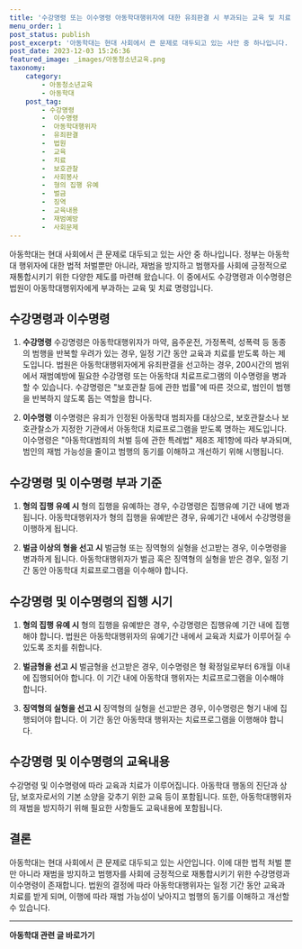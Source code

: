 ```yaml
---
title: '수강명령 또는 이수명령 아동학대행위자에 대한 유죄판결 시 부과되는 교육 및 치료 명령'
menu_order: 1
post_status: publish
post_excerpt: '아동학대는 현대 사회에서 큰 문제로 대두되고 있는 사안 중 하나입니다. 정부는 아동학대 행위자에 대한 법적 처벌뿐만 아니라, 재범을 방지하고 범행자를 사회에 긍정적으로 재통합시키기 위한 다양한 제도를 마련해 왔습니다. 이 중에서도 수강명령과 이수명령은 법원이 아동학대행위자에게 부과하는 교육 및 치료 명령입니다.'
post_date: 2023-12-03 15:26:36
featured_image: _images/아동청소년교육.png
taxonomy:
    category:
        - 아동청소년교육
        - 아동학대
    post_tag:
        - 수강명령
        -  이수명령
        -  아동학대행위자
        -  유죄판결
        -  법원
        -  교육
        -  치료
        -  보호관찰
        -  사회봉사
        -  형의 집행 유예
        -  벌금
        -  징역
        -  교육내용
        -  재범예방
        -  사회문제
---
```



아동학대는 현대 사회에서 큰 문제로 대두되고 있는 사안 중 하나입니다. 정부는 아동학대 행위자에 대한 법적 처벌뿐만 아니라, 재범을 방지하고 범행자를 사회에 긍정적으로 재통합시키기 위한 다양한 제도를 마련해 왔습니다. 이 중에서도 수강명령과 이수명령은 법원이 아동학대행위자에게 부과하는 교육 및 치료 명령입니다.

## 수강명령과 이수명령

1. **수강명령**
수강명령은 아동학대행위자가 마약, 음주운전, 가정폭력, 성폭력 등 동종의 범행을 반복할 우려가 있는 경우, 일정 기간 동안 교육과 치료를 받도록 하는 제도입니다. 법원은 아동학대행위자에게 유죄판결을 선고하는 경우, 200시간의 범위에서 재범예방에 필요한 수강명령 또는 아동학대 치료프로그램의 이수명령을 병과할 수 있습니다. 수강명령은 "보호관찰 등에 관한 법률"에 따른 것으로, 범인이 범행을 반복하지 않도록 돕는 역할을 합니다.

2. **이수명령**
이수명령은 유죄가 인정된 아동학대 범죄자를 대상으로, 보호관찰소나 보호관찰소가 지정한 기관에서 아동학대 치료프로그램을 받도록 명하는 제도입니다. 이수명령은 "아동학대범죄의 처벌 등에 관한 특례법" 제8조 제1항에 따라 부과되며, 범인의 재범 가능성을 줄이고 범행의 동기를 이해하고 개선하기 위해 시행됩니다.

## 수강명령 및 이수명령 부과 기준

1. **형의 집행 유예 시**
형의 집행을 유예하는 경우, 수강명령은 집행유예 기간 내에 병과됩니다. 아동학대행위자가 형의 집행을 유예받은 경우, 유예기간 내에서 수강명령을 이행하게 됩니다.

2. **벌금 이상의 형을 선고 시**
벌금형 또는 징역형의 실형을 선고받는 경우, 이수명령을 병과하게 됩니다. 아동학대행위자가 벌금 혹은 징역형의 실형을 받은 경우, 일정 기간 동안 아동학대 치료프로그램을 이수해야 합니다.

## 수강명령 및 이수명령의 집행 시기

1. **형의 집행 유예 시**
형의 집행을 유예받은 경우, 수강명령은 집행유예 기간 내에 집행해야 합니다. 법원은 아동학대행위자의 유예기간 내에서 교육과 치료가 이루어질 수 있도록 조치를 취합니다.

2. **벌금형을 선고 시**
벌금형을 선고받은 경우, 이수명령은 형 확정일로부터 6개월 이내에 집행되어야 합니다. 이 기간 내에 아동학대 행위자는 치료프로그램을 이수해야 합니다.

3. **징역형의 실형을 선고 시**
징역형의 실형을 선고받은 경우, 이수명령은 형기 내에 집행되어야 합니다. 이 기간 동안 아동학대 행위자는 치료프로그램을 이행해야 합니다.

## 수강명령 및 이수명령의 교육내용

수강명령 및 이수명령에 따라 교육과 치료가 이루어집니다. 아동학대 행동의 진단과 상담, 보호자로서의 기본 소양을 갖추기 위한 교육 등이 포함됩니다. 또한, 아동학대행위자의 재범을 방지하기 위해 필요한 사항들도 교육내용에 포함됩니다.

## 결론


아동학대는 현대 사회에서 큰 문제로 대두되고 있는 사안입니다. 이에 대한 법적 처벌 뿐만 아니라 재범을 방지하고 범행자를 사회에 긍정적으로 재통합시키기 위한 수강명령과 이수명령이 존재합니다. 법원의 결정에 따라 아동학대행위자는 일정 기간 동안 교육과 치료를 받게 되며, 이행에 따라 재범 가능성이 낮아지고 범행의 동기를 이해하고 개선할 수 있습니다.
<!-- wp:separator -->
<hr class="wp-block-separator has-alpha-channel-opacity"/>
<!-- /wp:separator -->

<!-- wp:group {"backgroundColor":"base","layout":{"type":"constrained"}} -->
<div class="wp-block-group has-base-background-color has-background"><!-- wp:paragraph {"align":"center","fontSize":"medium"} -->
<p class="has-text-align-center has-large-font-size"><strong>아동학대 관련 글 바로가기</strong></p>
<!-- /wp:paragraph -->


<!-- wp:latest-posts
{"categories":[{"id":32024,"count":19,"description":"","link":"https://uknowlaw.com/category/%ec%95%84%eb%8f%99%ed%95%99%eb%8c%80/","name":"아동학대","slug":"아동학대","taxonomy":"category","parent":0,"meta":[],"_links":{"self":[{"href":"https://uknowlaw.com/wp-json/wp/v2/categories/32024"}],"collection":[{"href":"https://uknowlaw.com/wp-json/wp/v2/categories"}],"about":[{"href":"https://uknowlaw.com/wp-json/wp/v2/taxonomies/category"}],"wp:post_type":[{"href":"https://uknowlaw.com/wp-json/wp/v2/posts?categories=32024"}],"curies":[{"name":"wp","href":"https://api.w.org/{rel}","templated":true}]}}],"postsToShow":100,"excerptLength":28,"postLayout":"grid","columns":2,"featuredImageAlign":"left","featuredImageSizeSlug":"large","fontSize":"small"} /--></div>
<!-- /wp:group -->